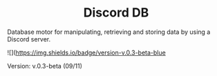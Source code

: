 <h1 style="text-align: center;">Discord DB</h1>
Database motor for manipulating, retrieving and storing data by using a Discord server.

![](https://img.shields.io/badge/version-v.0.3-beta-blue


Version: v.0.3-beta (09/11)

